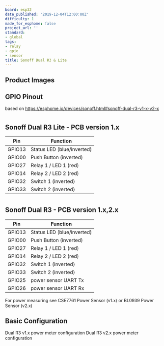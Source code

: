 ```yaml
---
board: esp32
date_published: '2019-12-04T12:00:00Z'
difficulty: 1
made_for_esphome: false
project_url: ''
standard:
- global
tags:
- relay
- gpio
- sensor
title: Sonoff Dual R3 & Lite
---
```


## Product Images

## GPIO Pinout

based on <https://esphome.io/devices/sonoff.html#sonoff-dual-r3-v1-x-v2-x>
#

## Sonoff Dual R3 Lite - PCB version 1.x

| Pin    | Function                   |
| ------ | -------------------------- |
| GPIO13 | Status LED (blue/inverted) |
| GPIO00 | Push Button (inverted)     |
| GPIO27 | Relay 1 / LED 1 (red)      |
| GPIO14 | Relay 2 / LED 2 (red)      |
| GPIO32 | Switch 1 (inverted)        |
| GPIO33 | Switch 2 (inverted)        |
#

## Sonoff Dual R3 - PCB version 1.x,2.x

| Pin    | Function                   |
| ------ | -------------------------- |
| GPIO13 | Status LED (blue/inverted) |
| GPIO00 | Push Button (inverted)     |
| GPIO27 | Relay 1 / LED 1 (red)      |
| GPIO14 | Relay 2 / LED 2 (red)      |
| GPIO32 | Switch 1 (inverted)        |
| GPIO33 | Switch 2 (inverted)        |
| GPIO25 | power sensor UART Tx       |
| GPIO26 | power sensor UART Rx       |
For power measuring see CSE7761 Power Sensor (v1.x) or BL0939 Power Sensor (v2.x)

## Basic Configuration

Dual R3 v1.x power meter configuration
Dual R3 v2.x power meter configuration